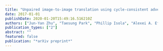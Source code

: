 ```yaml
---
title: "Unpaired image-to-image translation using cycle-consistent adversarial networks"
date: 2017-01-01
publishDate: 2020-01-20T15:49:16.516210Z
authors: ["Jun-Yan Zhu", "Taesung Park", "Phillip Isola", "Alexei A. Efros"]
publication_types: ["2"]
abstract: ""
featured: false
publication: "*arXiv preprint*"
---
```


